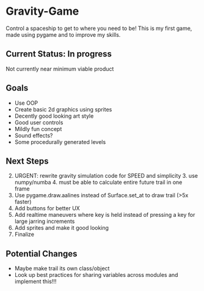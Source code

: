 # Gravity-Game
Control a spaceship to get to where you need to be! This is my first game, made using pygame and to improve my skills.

## Current Status: In progress
Not currently near minimum viable product

## Goals
- Use OOP
- Create basic 2d graphics using sprites
- Decently good looking art style
- Good user controls
- Mildly fun concept
- Sound effects?
- Some procedurally generated levels

## Next Steps
2. URGENT: rewrite gravity simulation code for SPEED and simplicity
   3. use numpy/numba
   4. must be able to calculate entire future trail in one frame
4. Use pygame.draw.aalines instead of Surface.set_at to draw trail (>5x faster) 
6. Add buttons for better UX
3. Add realtime maneuvers where key is held instead of pressing a key for large jarring increments
2. Add sprites and make it good looking
3. Finalize

## Potential Changes
- Maybe make trail its own class/object
- Look up best practices for sharing variables across modules and implement this!!!